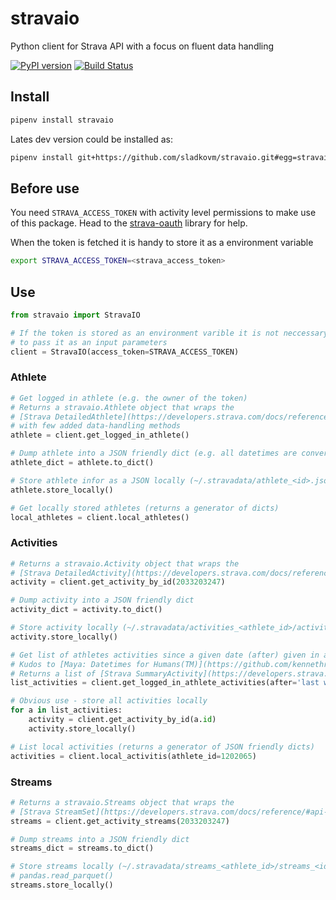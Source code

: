 # stravaio
Python client for Strava API with a focus on fluent data handling

[![PyPI version](https://badge.fury.io/py/stravaio.svg)](https://badge.fury.io/py/stravaio)
[![Build Status](https://travis-ci.org/sladkovm/stravaio.svg?branch=master)](https://travis-ci.org/sladkovm/stravaio)

## Install
```bash
pipenv install stravaio
```

Lates dev version could be installed as:
```bash
pipenv install git+https://github.com/sladkovm/stravaio.git#egg=stravaio
```

## Before use
You need `STRAVA_ACCESS_TOKEN` with activity level permissions to make use of this package. Head to the [strava-oauth](https://github.com/sladkovm/strava-oauth) library for help.

When the token is fetched it is handy to store it as a environment variable

```bash
export STRAVA_ACCESS_TOKEN=<strava_access_token>
```

## Use

```python
from stravaio import StravaIO

# If the token is stored as an environment varible it is not neccessary
# to pass it as an input parameters
client = StravaIO(access_token=STRAVA_ACCESS_TOKEN)
```

### Athlete
```python
# Get logged in athlete (e.g. the owner of the token)
# Returns a stravaio.Athlete object that wraps the
# [Strava DetailedAthlete](https://developers.strava.com/docs/reference/#api-models-DetailedAthlete)
# with few added data-handling methods
athlete = client.get_logged_in_athlete()

# Dump athlete into a JSON friendly dict (e.g. all datetimes are converted into iso8601)
athlete_dict = athlete.to_dict()

# Store athlete infor as a JSON locally (~/.stravadata/athlete_<id>.json)
athlete.store_locally()

# Get locally stored athletes (returns a generator of dicts)
local_athletes = client.local_athletes()
```



### Activities
```python
# Returns a stravaio.Activity object that wraps the 
# [Strava DetailedActivity](https://developers.strava.com/docs/reference/#api-models-DetailedActivity)
activity = client.get_activity_by_id(2033203247)

# Dump activity into a JSON friendly dict
activity_dict = activity.to_dict()

# Store activity locally (~/.stravadata/activities_<athlete_id>/activity_<id>.json)
activity.store_locally()

# Get list of athletes activities since a given date (after) given in a human friendly format.
# Kudos to [Maya: Datetimes for Humans(TM)](https://github.com/kennethreitz/maya)
# Returns a list of [Strava SummaryActivity](https://developers.strava.com/docs/reference/#api-models-SummaryActivity) objects
list_activities = client.get_logged_in_athlete_activities(after='last week')

# Obvious use - store all activities locally
for a in list_activities:
    activity = client.get_activity_by_id(a.id)
    activity.store_locally()

# List local activities (returns a generator of JSON friendly dicts)
activities = client.local_activitis(athlete_id=1202065)
```

### Streams
```python
# Returns a stravaio.Streams object that wraps the 
# [Strava StreamSet](https://developers.strava.com/docs/reference/#api-models-StreamSet)
streams = client.get_activity_streams(2033203247)

# Dump streams into a JSON friendly dict
streams_dict = streams.to_dict()

# Store streams locally (~/.stravadata/streams_<athlete_id>/streams_<id>.parquet) as a .parquet file, that can be loaded later using the
# pandas.read_parquet()
streams.store_locally()

```